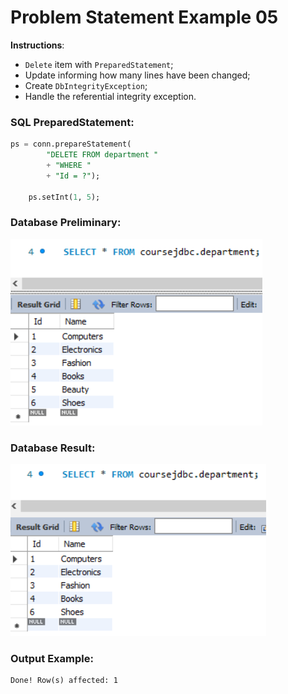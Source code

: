 # Problem Statement Example 05

**Instructions**: 
- `Delete` item with `PreparedStatement`;
- Update informing how many lines have been changed;
- Create `DbIntegrityException`;
- Handle the referential integrity exception.

### SQL PreparedStatement:

```sql
ps = conn.prepareStatement(
		"DELETE FROM department "
		+ "WHERE "
		+ "Id = ?");

	ps.setInt(1, 5);
```
### Database Preliminary:
![Database Preliminary](https://github.com/souzafcharles/Complete-Java-Object-Oriented-Programming-and-Projects/blob/master/Section_Q17_Database_Access_with_JDBC/ProblemStatementExample05/database-preliminary.png)

### Database Result:
![Database Result](https://github.com/souzafcharles/Complete-Java-Object-Oriented-Programming-and-Projects/blob/master/Section_Q17_Database_Access_with_JDBC/ProblemStatementExample05/database-result.png)

### Output Example:
```txt
Done! Row(s) affected: 1
```